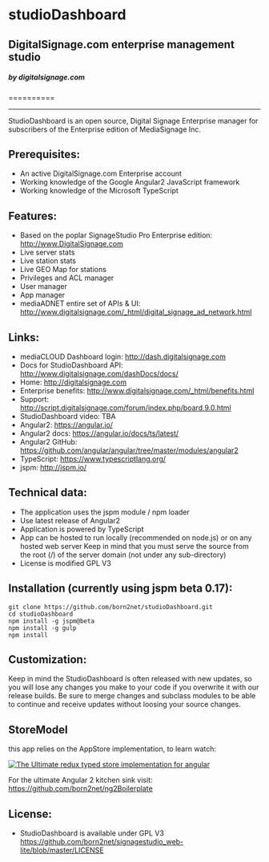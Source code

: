 studioDashboard
=====================

DigitalSignage.com enterprise management studio   
----------------

<h5>by digitalsignage.com</h5> 
==========

------------------------------------------------------------------------

StudioDashboard is an open source, Digital Signage Enterprise manager for subscribers of the Enterprise 
edition of MediaSignage Inc.

Prerequisites:
-----------------
- An active DigitalSignage.com Enterprise account
- Working knowledge of the Google Angular2 JavaScript framework
- Working knowledge of the Microsoft TypeScript 

 

 
Features:
----------

 - Based on the poplar SignageStudio Pro Enterprise edition: http://www.DigitalSignage.com
 - Live server stats
 - Live station stats 
 - Live GEO Map for stations
 - Privileges and ACL manager
 - User manager
 - App manager
 - mediaADNET entire set of APIs & UI: http://www.digitalsignage.com/_html/digital_signage_ad_network.html

Links:
------------------------------------------------------------------------
- mediaCLOUD Dashboard login: http://dash.digitalsignage.com
- Docs for StudioDashboard API: http://www.digitalsignage.com/dashDocs/docs/
- Home: http://digitalsignage.com
- Enterprise benefits: http://www.digitalsignage.com/_html/benefits.html
- Support: http://script.digitalsignage.com/forum/index.php/board,9.0.html
- StudioDashboard video: TBA
- Angular2: https://angular.io/
- Angular2 docs: https://angular.io/docs/ts/latest/
- Angular2 GitHub: https://github.com/angular/angular/tree/master/modules/angular2
- TypeScript: https://www.typescriptlang.org/
- jspm: http://jspm.io/ 


Technical data:
------------------------------------------------------------------------
- The application uses the jspm module / npm loader
- Use latest release of Angular2
- Application is powered by TypeScript
- App can be hosted to run locally (recommended on node.js) or on any hosted web server
   Keep in mind that you must serve the source from the root (/) of the server domain (not under any sub-directory)
- License is modified GPL V3

Installation (currently using jspm beta 0.17):
------------------------------------------------------------------------
 
```
git clone https://github.com/born2net/studioDashboard.git
cd studioDashboard
npm install -g jspm@beta
npm install -g gulp
npm install
```


Customization:
------------------------------------------------------------------------
Keep in mind the StudioDashboard is often released with new updates, so you will lose any changes you make to your code if you overwrite it with our release builds.
Be sure to merge changes and subclass modules to be able to continue and receive updates without loosing your source changes.

StoreModel
------------------------------------------------------------------------

this app relies on the AppStore implementation, to learn watch:

[![The Ultimate redux typed store implementation for angular](http://img.youtube.com/vi/bEkPEnudm7s/0.jpg)](https://www.youtube.com/watch?v=bEkPEnudm7s&feature=youtu.be "The Ultimate redux typed store implementation for angular")

For the ultimate Angular 2 kitchen sink visit: 
https://github.com/born2net/ng2Boilerplate


License:
------------------------------------------------------------------------
- StudioDashboard is available under GPL V3 https://github.com/born2net/signagestudio_web-lite/blob/master/LICENSE

